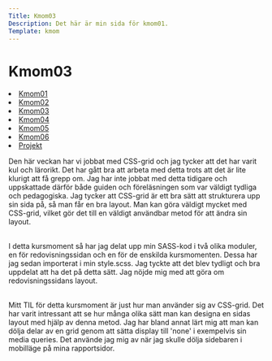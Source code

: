 ```yaml
---
Title: Kmom03
Description: Det här är min sida för kmom01.
Template: kmom
---
```


Kmom03
==========================

<div class="kmomreport menu">
<a href="kmom01"><li>Kmom01</li></a>
<a href="kmom02"><li>Kmom02</li></a>
<a href="kmom03"><li>Kmom03</li></a>
<a href="kmom04"><li>Kmom04</li></a>
<a href="kmom05"><li>Kmom05</li></a>
<a href="kmom06"><li>Kmom06</li></a>
<a href="kmom10"><li>Projekt</li></a>
</div>

<div class="kmomreport">
<p>Den här veckan har vi jobbat med CSS-grid och jag tycker att det har varit kul och lärorikt. Det har gått bra att arbeta med detta trots att det är lite klurigt att få grepp om. Jag har inte jobbat med detta tidigare och uppskattade därför både guiden och föreläsningen som var väldigt tydliga och pedagogiska. Jag tycker att CSS-grid är ett bra sätt att strukturera upp sin sida på, så man får en bra layout. Man kan göra väldigt mycket med CSS-grid, vilket gör det till en väldigt användbar metod för att ändra sin layout.<br><br></p>

<p>I detta kursmoment så har jag delat upp min SASS-kod i två olika moduler, en för redovisningssidan och en för de enskilda kursmomenten. Dessa har jag sedan importerat i min style.scss. Jag tyckte att det blev tydligt och bra uppdelat att ha det på detta sätt. Jag nöjde mig med att göra om redovisningssidans layout.<br><br></p>

<p>Mitt TIL för detta kursmoment är just hur man använder sig av CSS-grid. Det har varit intressant att se hur många olika sätt man kan designa en sidas layout med hjälp av denna metod. Jag har bland annat lärt mig att man kan dölja delar av en grid genom att sätta display till 'none' i exempelvis sin media queries. Det använde jag mig av när jag skulle dölja sidebaren i mobilläge på mina rapportsidor.</p>
</div>
